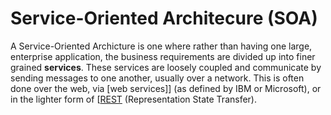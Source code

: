 # Service-Oriented Architecure (SOA)

A Service-Oriented Archicture is one where rather than having one large, enterprise application, the business requirements are divided up into finer grained **services**.  These services are loosely coupled and communicate by sending messages to one another, usually over a network.  This is often done over the web, via [web services]] (as defined by IBM or Microsoft), or in the lighter form of [[REST](/wiki/web_services]]_(as_defined_by_ibm_or_microsoft),_or_in_the_lighter_form_of_[[rest) (Representation State Transfer).
